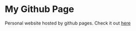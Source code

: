# My Github Page

Personal website hosted by github pages.  Check it out [here](https://jasonsjones.github.io)
